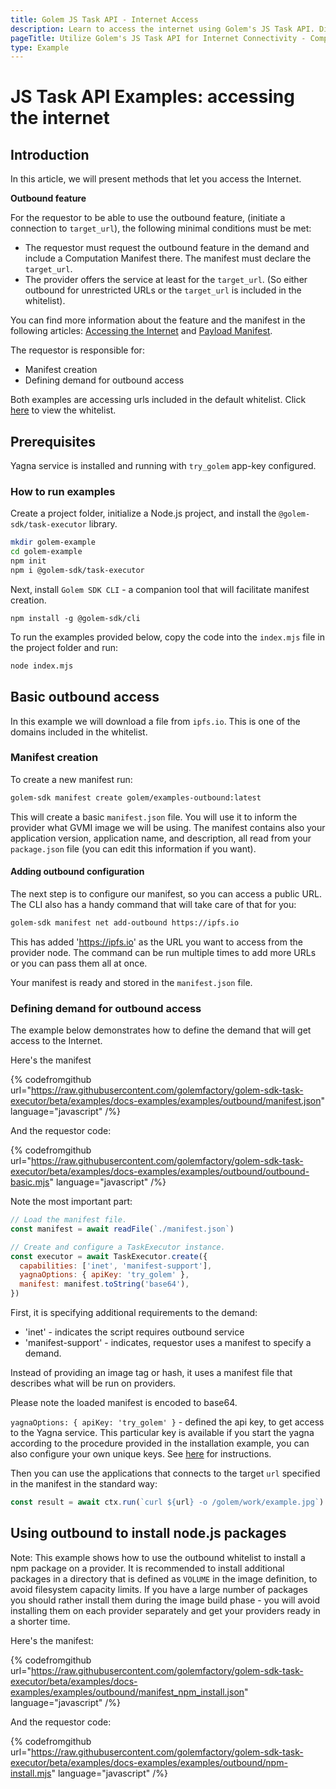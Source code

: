 ```yaml
---
title: Golem JS Task API - Internet Access
description: Learn to access the internet using Golem's JS Task API. Discusses the Outbound feature and includes steps for manifest creation, demand definition, and running Node.js examples.
pageTitle: Utilize Golem's JS Task API for Internet Connectivity - Complete Guide
type: Example
---
```


# JS Task API Examples: accessing the internet

## Introduction

In this article, we will present methods that let you access the Internet.

**Outbound feature**

For the requestor to be able to use the outbound feature, (initiate a connection to `target_url`), the following minimal conditions must be met:

- The requestor must request the outbound feature in the demand and include a Computation Manifest there. The manifest must declare the `target_url`.
- The provider offers the service at least for the `target_url`. (So either outbound for unrestricted URLs or the `target_url` is included in the whitelist).

You can find more information about the feature and the manifest in the following articles: [Accessing the Internet](/docs/ja/creators/javascript/guides/accessing-internet) and [Payload Manifest](/docs/ja/golem/payload-manifest).

The requestor is responsible for:

- Manifest creation
- Defining demand for outbound access

Both examples are accessing urls included in the default whitelist. Click [here](https://github.com/golemfactory/ya-installer-resources/tree/main/whitelist) to view the whitelist.

<!-- - Transfer method (WIP) -->

## Prerequisites

Yagna service is installed and running with `try_golem` app-key configured.

### How to run examples

Create a project folder, initialize a Node.js project, and install the `@golem-sdk/task-executor` library.

```bash
mkdir golem-example
cd golem-example
npm init
npm i @golem-sdk/task-executor
```

Next, install `Golem SDK CLI` - a companion tool that will facilitate manifest creation.

```shell
npm install -g @golem-sdk/cli
```

To run the examples provided below, copy the code into the `index.mjs` file in the project folder and run:

```bash
node index.mjs
```

## Basic outbound access

In this example we will download a file from `ipfs.io`. This is one of the domains included in the whitelist.

### Manifest creation

To create a new manifest run:

```bash
golem-sdk manifest create golem/examples-outbound:latest
```

This will create a basic `manifest.json` file. You will use it to inform the provider what GVMI image we will be using. The manifest contains also your application version, application name, and description, all read from your `package.json` file (you can edit this information if you want).

#### Adding outbound configuration

The next step is to configure our manifest, so you can access a public URL. The CLI also has a handy command that will take care of that for you:

```bash
golem-sdk manifest net add-outbound https://ipfs.io
```

This has added 'https://ipfs.io' as the URL you want to access from the provider node. The command can be run multiple times to add more URLs or you can pass them all at once.

Your manifest is ready and stored in the `manifest.json` file.

### Defining demand for outbound access

The example below demonstrates how to define the demand that will get access to the Internet.

Here's the manifest

{% codefromgithub url="https://raw.githubusercontent.com/golemfactory/golem-sdk-task-executor/beta/examples/docs-examples/examples/outbound/manifest.json" language="javascript" /%}

And the requestor code:

{% codefromgithub url="https://raw.githubusercontent.com/golemfactory/golem-sdk-task-executor/beta/examples/docs-examples/examples/outbound/outbound-basic.mjs" language="javascript" /%}

Note the most important part:

```javascript
// Load the manifest file.
const manifest = await readFile(`./manifest.json`)

// Create and configure a TaskExecutor instance.
const executor = await TaskExecutor.create({
  capabilities: ['inet', 'manifest-support'],
  yagnaOptions: { apiKey: 'try_golem' },
  manifest: manifest.toString('base64'),
})
```

First, it is specifying additional requirements to the demand:

- 'inet' - indicates the script requires outbound service
- 'manifest-support' - indicates, requestor uses a manifest to specify a demand.

Instead of providing an image tag or hash, it uses a manifest file that describes what will be run on providers.

Please note the loaded manifest is encoded to base64.

`yagnaOptions: { apiKey: 'try_golem' }` - defined the api key, to get access to the Yagna service. This particular key is available if you start the yagna according to the procedure provided in the installation example, you can also configure your own unique keys. See [here](/docs/ja/creators/javascript/examples/using-app-keys) for instructions.

Then you can use the applications that connects to the target `url` specified in the manifest in the standard way:

```javascript
const result = await ctx.run(`curl ${url} -o /golem/work/example.jpg`)
```

## Using outbound to install node.js packages

Note: This example shows how to use the outbound whitelist to install a npm package on a provider. It is recommended to install additional packages in a directory that is defined as `VOLUME` in the image definition, to avoid filesystem capacity limits.
If you have a large number of packages you should rather install them during the image build phase - you will avoid installing them on each provider separately and get your providers ready in a shorter time.

Here's the manifest:

{% codefromgithub url="https://raw.githubusercontent.com/golemfactory/golem-sdk-task-executor/beta/examples/docs-examples/examples/outbound/manifest_npm_install.json" language="javascript" /%}

And the requestor code:

{% codefromgithub url="https://raw.githubusercontent.com/golemfactory/golem-sdk-task-executor/beta/examples/docs-examples/examples/outbound/npm-install.mjs" language="javascript" /%}
